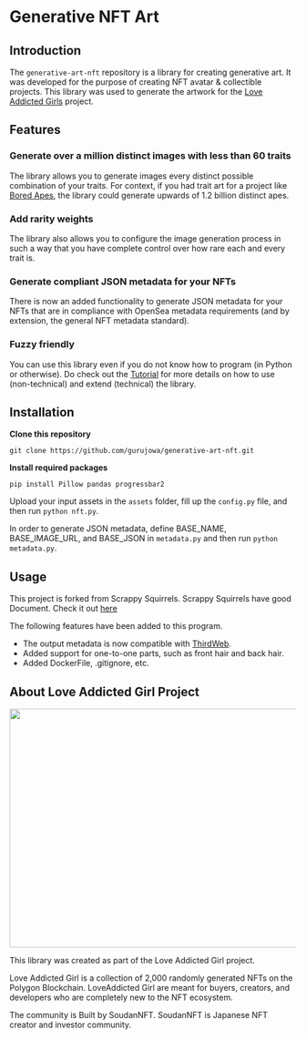 # Generative NFT Art

## Introduction

The `generative-art-nft` repository is a library for creating generative art. It was developed for the purpose of creating NFT avatar & collectible projects. This library was used to generate the artwork for the [Love Addicted Girls](https://www.soudannft.xyz) project.

## Features

### Generate over a million distinct images with less than 60 traits
The library allows you to generate images every distinct possible combination of your traits. For context, if you had trait art for a project like [Bored Apes](https://boredapeyachtclub.com/#/home), the library could generate upwards of 1.2 billion distinct apes.

### Add rarity weights
The library also allows you to configure the image generation process in such a way that you have complete control over how rare each and every trait is.

### Generate compliant JSON metadata for your NFTs
There is now an added functionality to generate JSON metadata for your NFTs that are in compliance with OpenSea metadata requirements (and by extension, the general NFT metadata standard).

### Fuzzy friendly
You can use this library even if you do not know how to program (in Python or otherwise). Do check out the [Tutorial](https://medium.com/scrappy-squirrels/tutorial-create-generative-nft-art-with-rarities-8ee6ce843133) for more details on how to use (non-technical) and extend (technical) the library.

## Installation

**Clone this repository**

```git clone https://github.com/gurujowa/generative-art-nft.git```

**Install required packages**

```pip install Pillow pandas progressbar2```

Upload your input assets in the `assets` folder, fill up the `config.py` file, and then run `python nft.py`.

In order to generate JSON metadata, define BASE_NAME, BASE_IMAGE_URL, and BASE_JSON in `metadata.py` and then run `python metadata.py`.

## Usage

This project is forked from Scrappy Squirrels. Scrappy Squirrels have good Document. Check it out [here](https://medium.com/scrappy-squirrels/tutorial-create-generative-nft-art-with-rarities-8ee6ce843133)

The following features have been added to this program.
- The output metadata is now compatible with [ThirdWeb](https://thirdweb.com/).
- Added support for one-to-one parts, such as front hair and back hair.
- Added DockerFile, .gitignore, etc.

## About Love Addicted Girl Project

<img src='LoveAddictedGirl.png' height="419" width="800" />

This library was created as part of the Love Addicted Girl project.

Love Addicted Girl is a collection of 2,000 randomly generated NFTs on the Polygon Blockchain. LoveAddicted Girl are meant for buyers, creators, and developers who are completely new to the NFT ecosystem.

The community is Built by SoudanNFT. SoudanNFT is Japanese NFT creator and investor community.